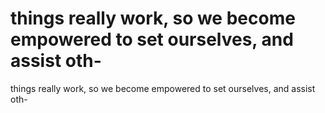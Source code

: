 # things really work, so we become empowered to set ourselves, and assist oth-

things really work, so we become empowered to set ourselves, and assist oth-